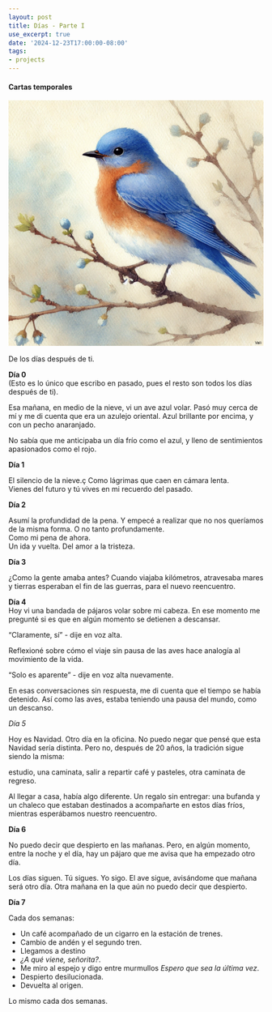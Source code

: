 ```yaml
---
layout: post
title: Días - Parte I
use_excerpt: true
date: '2024-12-23T17:00:00-08:00'
tags:
- projects
---
```

<h4>Cartas temporales</h4>
<img src="post_files/pajaro.png" alt="Pajaro"/><br/>
<p>De los días después de ti.</p>

<!--more-->

<p><strong>Día 0</strong><br>
(Esto es lo único que escribo en pasado, pues el resto son todos los días después de ti).<br>

Esa mañana, en medio de la nieve, vi un ave azul volar. Pasó muy cerca de mí y me di cuenta que era un azulejo oriental. Azul brillante por encima, y con un pecho anaranjado.</p>


<p>No sabía que me anticipaba un día frío como el azul, y lleno de sentimientos apasionados como el rojo.</p>

<p><strong>Día 1</strong><br>

El silencio de la nieve.ç
Como lágrimas que caen en cámara lenta.<br>
Vienes del futuro y tú vives en mi recuerdo del pasado.</p>

<p><strong>Día 2</strong><br>

Asumí la profundidad de la pena. 
Y empecé a realizar que no nos queríamos de la misma forma. 
O no tanto profundamente.<br>
Como mi pena de ahora.<br>
Un ida y vuelta. 
Del amor a la tristeza.</p>

<p><strong>Día 3</strong><br>

¿Como la gente amaba antes?
Cuando viajaba kilómetros,
atravesaba mares y tierras
esperaban el fin de las guerras,
para el nuevo reencuentro.</p>

<p><strong>Día 4</strong><br>
Hoy vi una bandada de pájaros volar sobre mi cabeza. En ese momento me pregunté si es que en algún momento se detienen a descansar.</p>

<p>“Claramente, sí” - dije en voz alta.</p>

<p>Reflexioné sobre cómo el viaje sin pausa de las aves hace analogía al movimiento de la vida.</p>

<p>“Solo es aparente” - dije en voz alta nuevamente.</p>

<p>En esas conversaciones sin respuesta, me di cuenta que el tiempo se había detenido. Así como las aves, estaba teniendo una pausa del mundo, como un descanso.</p>

*Día 5*

Hoy es Navidad. Otro día en la oficina. No puedo negar que pensé que esta Navidad sería distinta. Pero no, después de 20 años, la tradición sigue siendo la misma:

estudio, una caminata, salir a repartir café y pasteles, otra caminata de regreso.

Al llegar a casa, había algo diferente. Un regalo sin entregar: una bufanda y un chaleco que estaban destinados a acompañarte en estos días fríos, mientras esperábamos nuestro reencuentro.

**Día 6**

No puedo decir que despierto en las mañanas. Pero, en algún momento, entre la noche y el día, hay un pájaro que me avisa que ha empezado otro día.

Los días siguen. Tú sigues. Yo sigo. El ave sigue, avisándome que mañana será otro día. Otra mañana en la que aún no puedo decir que despierto.

**Día 7**

Cada dos semanas:

- Un café acompañado de un cigarro en la estación de trenes. 
- Cambio de andén y el segundo tren.
- Llegamos a destino
- *¿A qué viene, señorita?*.
- Me miro al espejo y digo entre murmullos *Espero que sea la última vez*.
- Despierto desilucionada. 
- Devuelta al origen.

Lo mismo cada dos semanas.

